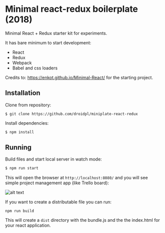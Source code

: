 # Minimal react-redux boilerplate (2018)
Minimal React + Redux starter kit for experiments.

It has bare minimum to start development:
* React
* Redux
* Webpack
* Babel and css loaders

Credits to: https://enkot.github.io/Minimal-React/ for the starting project.

## Installation
Clone from repository:
```
$ git clone https://github.com/droidpl/miniplate-react-redux
```
Install dependencies:
```js
$ npm install
```

## Running
Build files and start local server in watch mode:
```js
$ npm run start
```
This will open the browser at `http://localhost:8080/` and you will see simple project management app (like Trello board): 

![alt text](https://image.ibb.co/jrPv6k/Screen_Shot_2017_08_30_at_3_57_29_PM.png)

If you want to create a distributable file you can run:
```$xslt
npm run build
```

This will create a ``dist`` directory with the bundle.js and the the index.html for your react application.
